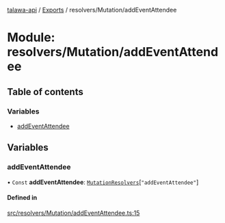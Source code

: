 [talawa-api](../README.md) / [Exports](../modules.md) / resolvers/Mutation/addEventAttendee

# Module: resolvers/Mutation/addEventAttendee

## Table of contents

### Variables

- [addEventAttendee](resolvers_Mutation_addEventAttendee.md#addeventattendee)

## Variables

### addEventAttendee

• `Const` **addEventAttendee**: [`MutationResolvers`](types_generatedGraphQLTypes.md#mutationresolvers)[``"addEventAttendee"``]

#### Defined in

[src/resolvers/Mutation/addEventAttendee.ts:15](https://github.com/PalisadoesFoundation/talawa-api/blob/806e21a/src/resolvers/Mutation/addEventAttendee.ts#L15)
